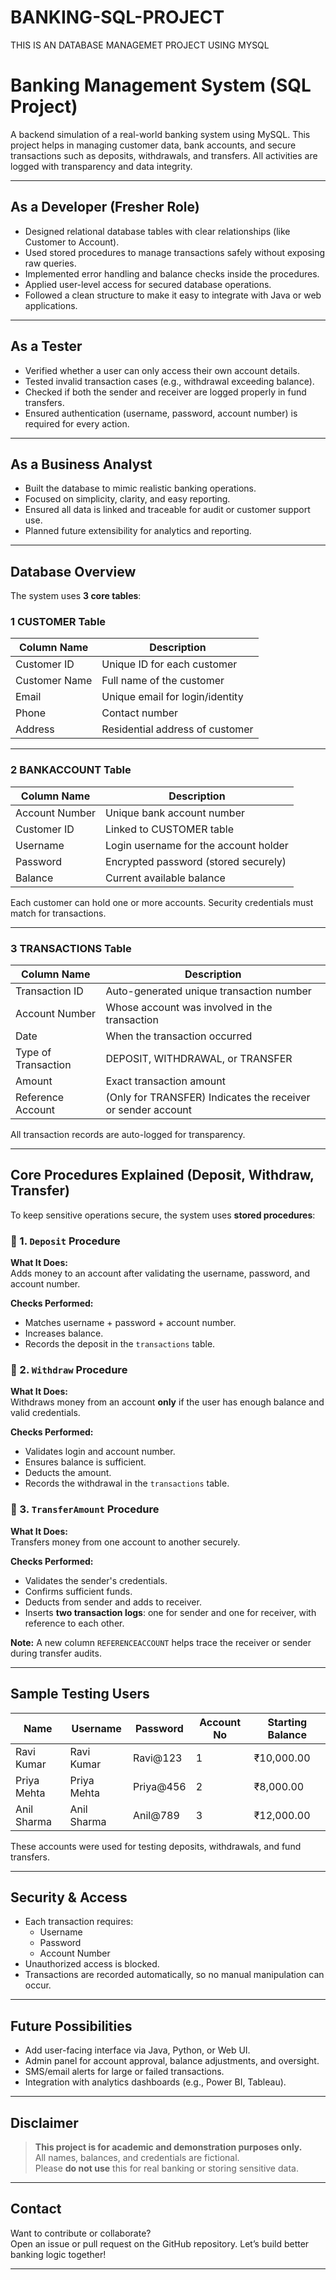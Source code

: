 # BANKING-SQL-PROJECT
THIS IS AN DATABASE MANAGEMET PROJECT USING MYSQL 

# Banking Management System (SQL Project)

A backend simulation of a real-world banking system using MySQL. This project helps in managing customer data, bank accounts, and secure transactions such as deposits, withdrawals, and transfers. All activities are logged with transparency and data integrity.

---

## As a Developer (Fresher Role)

- Designed relational database tables with clear relationships (like Customer to Account).
- Used stored procedures to manage transactions safely without exposing raw queries.
- Implemented error handling and balance checks inside the procedures.
- Applied user-level access for secured database operations.
- Followed a clean structure to make it easy to integrate with Java or web applications.

---

## As a Tester

- Verified whether a user can only access their own account details.
- Tested invalid transaction cases (e.g., withdrawal exceeding balance).
- Checked if both the sender and receiver are logged properly in fund transfers.
- Ensured authentication (username, password, account number) is required for every action.

---

## As a Business Analyst

- Built the database to mimic realistic banking operations.
- Focused on simplicity, clarity, and easy reporting.
- Ensured all data is linked and traceable for audit or customer support use.
- Planned future extensibility for analytics and reporting.

---

## Database Overview

The system uses **3 core tables**:

### 1️ CUSTOMER Table

| Column Name      | Description                         |
|------------------|-------------------------------------|
| Customer ID      | Unique ID for each customer         |
| Customer Name    | Full name of the customer           |
| Email            | Unique email for login/identity     |
| Phone            | Contact number                      |
| Address          | Residential address of customer     |

---

### 2️ BANKACCOUNT Table

| Column Name      | Description                                 |
|------------------|---------------------------------------------|
| Account Number   | Unique bank account number                  |
| Customer ID      | Linked to CUSTOMER table                    |
| Username         | Login username for the account holder       |
| Password         | Encrypted password (stored securely)        |
| Balance          | Current available balance                   |

Each customer can hold one or more accounts. Security credentials must match for transactions.

---

### 3️ TRANSACTIONS Table

| Column Name         | Description                                                 |
|---------------------|-------------------------------------------------------------|
| Transaction ID      | Auto-generated unique transaction number                    |
| Account Number      | Whose account was involved in the transaction               |
| Date                | When the transaction occurred                               |
| Type of Transaction | DEPOSIT, WITHDRAWAL, or TRANSFER                            |
| Amount              | Exact transaction amount                                    |
| Reference Account   | (Only for TRANSFER) Indicates the receiver or sender account|

All transaction records are auto-logged for transparency.

---

##  Core Procedures Explained (Deposit, Withdraw, Transfer)

To keep sensitive operations secure, the system uses **stored procedures**:

### 🔸 1. `Deposit` Procedure

 **What It Does:**  
Adds money to an account after validating the username, password, and account number.

 **Checks Performed:**
- Matches username + password + account number.
- Increases balance.
- Records the deposit in the `transactions` table.

### 🔸 2. `Withdraw` Procedure

 **What It Does:**  
Withdraws money from an account **only** if the user has enough balance and valid credentials.

 **Checks Performed:**
- Validates login and account number.
- Ensures balance is sufficient.
- Deducts the amount.
- Records the withdrawal in the `transactions` table.

### 🔸 3. `TransferAmount` Procedure

 **What It Does:**  
Transfers money from one account to another securely.

 **Checks Performed:**
- Validates the sender's credentials.
- Confirms sufficient funds.
- Deducts from sender and adds to receiver.
- Inserts **two transaction logs**: one for sender and one for receiver, with reference to each other.

 **Note:** A new column `REFERENCEACCOUNT` helps trace the receiver or sender during transfer audits.

---

##  Sample Testing Users

| Name         | Username     | Password   | Account No | Starting Balance |
|--------------|--------------|------------|------------|------------------|
| Ravi Kumar   | Ravi Kumar   | Ravi@123   | 1          | ₹10,000.00       |
| Priya Mehta  | Priya Mehta  | Priya@456  | 2          | ₹8,000.00        |
| Anil Sharma  | Anil Sharma  | Anil@789   | 3          | ₹12,000.00       |

These accounts were used for testing deposits, withdrawals, and fund transfers.

---

##  Security & Access

- Each transaction requires:
  - Username 
  - Password 
  - Account Number 
- Unauthorized access is blocked.
- Transactions are recorded automatically, so no manual manipulation can occur.

---

##  Future Possibilities

- Add user-facing interface via Java, Python, or Web UI.
- Admin panel for account approval, balance adjustments, and oversight.
- SMS/email alerts for large or failed transactions.
- Integration with analytics dashboards (e.g., Power BI, Tableau).

---

##  Disclaimer

> **This project is for academic and demonstration purposes only.**  
> All names, balances, and credentials are fictional.  
> Please **do not use** this for real banking or storing sensitive data.

---

##  Contact

Want to contribute or collaborate?  
Open an issue or pull request on the GitHub repository. Let’s build better banking logic together!

---

